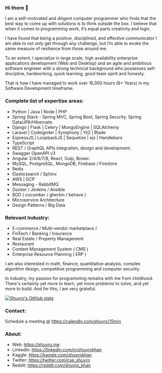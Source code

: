 ### Hi there 👋


I am a self-motivated and diligent computer programmer who finds that the best way to come up with solutions is to think outside the box. I believe that when it comes to programming work, it’s equal parts creativity and logic.

I have found that being a positive, disciplined, and effective communicator I am able to not only get through any challenge, but I’m able to evoke the same measure of resilience from those around me.

To an extent, I specialize in large scale, high availability enterprise applications development (Web and Desktop) and an agile and ambitious software engineer with a strong technical background who possesses self-discipline, hardworking, quick learning, good team spirit and honesty.

That is how I have managed to work over 16,000 hours (6+ Years) in my Software Development timeframe.

### Complete list of expertise areas:
- Python | Java | Node | PHP
- Spring Stack - Spring MVC, Spring Boot, Spring Security, Spring Data/JPA/Hibernate.
- Django | Flask | Celery | MongoEngine | SQLAlchemy
- Laravel | Codeigniter | Symphony | Yii2 | Blade
- ExpressJS | LoopbackJS | Sequelize | ejs | Handlebars
- TypeScript
- REST / GraphQL APIs integration, design and development.
- Swagger OpenAPI v3
- Angular 2/4/6/7/8, React, Gulp, Bower.
- MySQL, PostgreSQL, MongoDB, Firebase / Firestore
- Redis
- Elasticsearch / Sphinx
- AWS | GCP
- Messaging - RabbitMQ
- Docker / Jenkins / Ansible
- BDD ( cucumber / gherkin / behave )
- Microservice Architecture
- Design Patterns / Big Data

### Relevant Industry:
- E-commerce / Multi-vendor marketplace /
- FinTech / Banking / Insurance
- Real Estate / Property Management
- Restaurant
- Content Management System ( CMS )
- Enterprise Resource Planning ( ERP )

I am also interested in math, finance, quantitative analysis, complex algorithm design, competitive programming and computer security.

In industry, my passion for programming remains with me from childhood. There's certainly yet more to learn, yet more problems to solve, and yet more to build. And for this, I am very grateful.

[![Shuvro's GitHub stats](https://github-readme-stats-shuvro.vercel.app/api?username=shuvro&count_private=true&show_icons=true)](https://github.com/shuvro/github-readme-stats)

### Contact:
Schedule a meeting @ https://calendly.com/shuvro/15min

### About:
- Web: https://shuvro.me
- LinkedIn: https://linkedin.com/in/shuvrokhan
- Kaggle: https://kaggle.com/shuvrokhan
- Twitter: https://twitter.com/cse_shuvro
- Reddit: https://reddit.com/shuvro_khan

